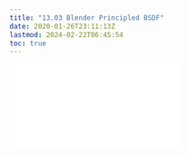 ```yaml
---
title: "13.03 Blender Principled BSDF"
date: 2020-01-26T23:11:13Z
lastmod: 2024-02-22T06:45:54
toc: true
---
```


![Link to included file content](../../../../3d-modeling/blender/principled-bsdf-blender.md)
